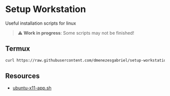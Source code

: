 # Setup Workstation

Useful installation scripts for linux

> :warning: **Work in progress**: Some scripts may not be finished!

## Termux

```sh
curl https://raw.githubusercontent.com/dmenezesgabriel/setup-workstation/refs/heads/master/setup-termux.sh | sh
```

## Resources

- [ubuntu-x11-app.sh](https://github.com/01101010110/proot-distro-scripts/blob/main/ubuntu-x11-app.sh)
